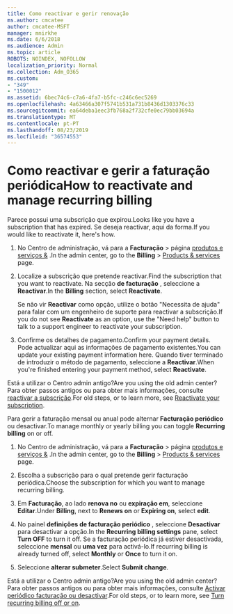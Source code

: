 ```yaml
---
title: Como reactivar e gerir renovação
ms.author: cmcatee
author: cmcatee-MSFT
manager: mnirkhe
ms.date: 6/6/2018
ms.audience: Admin
ms.topic: article
ROBOTS: NOINDEX, NOFOLLOW
localization_priority: Normal
ms.collection: Adm_O365
ms.custom:
- "349"
- "1500012"
ms.assetid: 6bec74c6-c7a6-4fa7-b5fc-c246c6ec5269
ms.openlocfilehash: 4a63466a307f5741b531a731b8436d1303376c33
ms.sourcegitcommit: ea64deba1eec3fb768a2f732cfe0ec79bb03694a
ms.translationtype: MT
ms.contentlocale: pt-PT
ms.lasthandoff: 08/23/2019
ms.locfileid: "36574553"
---
```

# <a name="how-to-reactivate-and-manage-recurring-billing"></a><span data-ttu-id="83c07-102">Como reactivar e gerir a faturação periódica</span><span class="sxs-lookup"><span data-stu-id="83c07-102">How to reactivate and manage recurring billing</span></span>

<span data-ttu-id="83c07-103">Parece possui uma subscrição que expirou.</span><span class="sxs-lookup"><span data-stu-id="83c07-103">Looks like you have a subscription that has expired.</span></span> <span data-ttu-id="83c07-104">Se deseja reactivar, aqui da forma.</span><span class="sxs-lookup"><span data-stu-id="83c07-104">If you would like to reactivate it, here's how.</span></span>
  
1. <span data-ttu-id="83c07-105">No Centro de administração, vá para a **Facturação** \> página [produtos e serviços &](https://go.microsoft.com/fwlink/p/?linkid=842054) .</span><span class="sxs-lookup"><span data-stu-id="83c07-105">In the admin center, go to the **Billing** \> [Products & services](https://go.microsoft.com/fwlink/p/?linkid=842054) page.</span></span>

2. <span data-ttu-id="83c07-106">Localize a subscrição que pretende reactivar.</span><span class="sxs-lookup"><span data-stu-id="83c07-106">Find the subscription that you want to reactivate.</span></span> <span data-ttu-id="83c07-107">Na secção **de facturação** , seleccione a **Reactivar**.</span><span class="sxs-lookup"><span data-stu-id="83c07-107">In the **Billing** section, select  **Reactivate**.</span></span>

    <span data-ttu-id="83c07-108">Se não vir **Reactivar** como opção, utilize o botão "Necessita de ajuda" para falar com um engenheiro de suporte para reactivar a subscrição.</span><span class="sxs-lookup"><span data-stu-id="83c07-108">If you do not see **Reactivate** as an option, use the "Need help" button to talk to a support engineer to reactivate your subscription.</span></span>

3. <span data-ttu-id="83c07-109">Confirme os detalhes de pagamento.</span><span class="sxs-lookup"><span data-stu-id="83c07-109">Confirm your payment details.</span></span> <span data-ttu-id="83c07-110">Pode actualizar aqui as informações de pagamento existentes.</span><span class="sxs-lookup"><span data-stu-id="83c07-110">You can update your existing payment information here.</span></span> <span data-ttu-id="83c07-111">Quando tiver terminado de introduzir o método de pagamento, seleccione a **Reactivar**.</span><span class="sxs-lookup"><span data-stu-id="83c07-111">When you're finished entering your payment method, select **Reactivate**.</span></span>

<span data-ttu-id="83c07-112">Está a utilizar o Centro admin antigo?</span><span class="sxs-lookup"><span data-stu-id="83c07-112">Are you using the old admin center?</span></span> <span data-ttu-id="83c07-113">Para obter passos antigos ou para obter mais informações, consulte [reactivar a subscrição](https://docs.microsoft.com/en-us/office365/admin/subscriptions-and-billing/reactivate-your-subscription).</span><span class="sxs-lookup"><span data-stu-id="83c07-113">For old steps, or to learn more, see [Reactivate your subscription](https://docs.microsoft.com/en-us/office365/admin/subscriptions-and-billing/reactivate-your-subscription).</span></span> 

<span data-ttu-id="83c07-114">Para gerir a faturação mensal ou anual pode alternar **Facturação periódico** ou desactivar.</span><span class="sxs-lookup"><span data-stu-id="83c07-114">To manage monthly or yearly billing you can toggle **Recurring billing** on or off.</span></span>
  
1. <span data-ttu-id="83c07-115">No Centro de administração, vá para a **Facturação** \> página [produtos e serviços &](https://go.microsoft.com/fwlink/p/?linkid=842054) .</span><span class="sxs-lookup"><span data-stu-id="83c07-115">In the admin center, go to the **Billing** \> [Products & services](https://go.microsoft.com/fwlink/p/?linkid=842054) page.</span></span>

2. <span data-ttu-id="83c07-116">Escolha a subscrição para o qual pretende gerir facturação periódica.</span><span class="sxs-lookup"><span data-stu-id="83c07-116">Choose the subscription for which you want to manage recurring billing.</span></span>

3. <span data-ttu-id="83c07-117">Em **Facturação**, ao lado **renova no** ou **expiração em**, seleccione **Editar**.</span><span class="sxs-lookup"><span data-stu-id="83c07-117">Under **Billing**, next to **Renews on** or **Expiring on**, select **edit**.</span></span>

4. <span data-ttu-id="83c07-118">No painel **definições de facturação periódico** , seleccione **Desactivar** para desactivar a opção.</span><span class="sxs-lookup"><span data-stu-id="83c07-118">In the **Recurring billing settings** pane, select **Turn OFF** to turn it off.</span></span> <span data-ttu-id="83c07-119">Se a facturação periódica já estiver desactivada, seleccione **mensal** ou **uma vez** para activá-lo.</span><span class="sxs-lookup"><span data-stu-id="83c07-119">If recurring billing is already turned off, select **Monthly** or **Once** to turn it on.</span></span>

5. <span data-ttu-id="83c07-120">Seleccione **alterar submeter**.</span><span class="sxs-lookup"><span data-stu-id="83c07-120">Select **Submit change**.</span></span>

<span data-ttu-id="83c07-121">Está a utilizar o Centro admin antigo?</span><span class="sxs-lookup"><span data-stu-id="83c07-121">Are you using the old admin center?</span></span> <span data-ttu-id="83c07-122">Para obter passos antigos ou para obter mais informações, consulte [Activar periódico facturação ou desactivar](https://docs.microsoft.com/office365/admin/subscriptions-and-billing/renew-your-subscription#turn-recurring-billing-off-or-on).</span><span class="sxs-lookup"><span data-stu-id="83c07-122">For old steps, or to learn more, see [Turn recurring billing off or on](https://docs.microsoft.com/office365/admin/subscriptions-and-billing/renew-your-subscription#turn-recurring-billing-off-or-on).</span></span>
